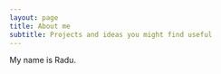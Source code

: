 ```yaml
---
layout: page
title: About me
subtitle: Projects and ideas you might find useful
---
```


My name is Radu. 

